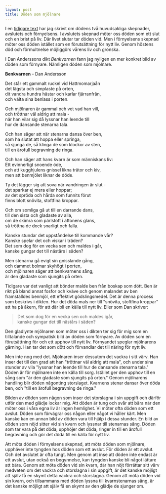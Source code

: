 ```yaml
---
layout: post
title: Döden som mjölnare
---
```


I en [tidigare text][1] har jag skrivit om dödens två huvudsakliga
skepnader, avslutets och förnyelsens. I avslutets skepnad möter
oss döden som ett slut och en brist på liv. Där livet slutar tar
döden vid. Men i förnyelsens skepnad möter oss döden istället som
en förutsättning för nytt liv. Genom höstens död och förmultnelse
möjliggörs vårens liv och grönska. 

[1]: /tre-insikter-om-livet-och-doden/	"Tre insikter om livet och döden"

I Dan Anderssons dikt *Benkvarnen* fann jag nyligen en mer
konkret bild av döden som förnyare. Nämligen döden som mjölnare.
  
  
**Benkvarnen** - Dan Andersson

Det står ett gammalt ruckel vid Hattmomarjaån  
det lägsta och simplaste på orten,  
dit vandra hundra hästar och karlar fjärranfrån,  
och välta sina benlass i porten.  
  
Och mjölnaren är gammal och vet vad han vill,  
och tröttnar väl aldrig att mala -  
när han vilar sig då lyssnar han leende till  
hur de dansande stenarna tala.  
  
Och han säger att när stenarna dansa över ben,  
som ha slutat att hoppa eller springa,  
så sjunga de, så klinga de som klockor av sten,  
till en ärofull begravning de ringa.  
  
Och han säger att hans kvarn är som människans liv:  
Ett evinnerligt snoende öde,  
och att kugghjulens gnissel likna trätor och kiv,  
men att benmjölet liknar de döde.  
  
Ty det lägger sig att sova när vandringen är slut -  
det sparkar ej mera eller hoppar;  
av det spröda och hårda som funnits förut  
finns blott snövita, stoftfina kroppar.  
  
Och om somliga gå ut till en darrande dans,  
till den sista och gladaste av alla,  
om de skimra som pärlstoft i aftonens glans,  
så tröttna de dock snarligt och falla.  
  
Kanske stundar det uppståndelse till kommande vår?  
Kanske spelar det och viskar i träden?  
Det som dog för en vecka sen och maldes i går,  
kanske gungar det till nästårs i säden?  
  
Men stenarna gå evigt sin gnisslande gång,  
och dammet bolmar skyhögt i porten,  
och mjölnaren säger att benkvarnens sång,  
är den gladaste som sjungits på orten.  
  
  
Tidigare var det vanligt att bönder malde ben från boskap som
dött. Ben är rikt på bland annat fosfor och kväve och genom
malandet av ben framställdes benmjöl, ett effektivt
gödslingsmedel. Det är denna process som beskrivs i dikten. Hur
det döda mals ner till "snövita, stoftfina kroppar" att ha på
åkern, för att där bli en källa till nytt liv. Eller som Dan
skriver:

> Det som dog för en vecka sen och maldes igår,  
> kanske gungar det till nästårs i säden?

Den gladlynte mjölnaren som möter oss i dikten ter sig för mig
som en tilltalande och sympatisk bild av döden som förnyare. Av
döden som en förutsättning för och ett upphov till nytt liv.
Förnyandet speglar mjölnarens gärning. Han tar det som dött och
förvandlar det till näring för nytt liv. 

Men inte nog med det. Mjölnaren inser dessutom det vackra i sitt
värv. Han inser det till den grad att han "tröttnar väl aldrig
att mala", och under sina stunder av vila "lyssnar han leende
till hur de dansande stenarna tala." Döden är för mjölnaren inte
en källa till sorg. Istället ger den upphov till en sång som "är
den gladaste som sjungits på orten." Genom mjölnarens handling
blir döden någonting storslaget. Kvarnens stenar dansar över döda
ben, och "till en ärofull begravning de ringa."

Bilden av döden som någon som inser det storslagna i sin uppgift
och därför utför den med glädje lockar mig. Att döden är tung och
svår att bära när den möter oss i våra egna liv är ingen
hemlighet. Vi möter ofta döden som ett avslut. Döden som
förvägrar oss någon eller något vi håller kärt. Men kanske kan en
annan bild av döden vara till hjälp i dessa stunder. En bild av
döden som nöjd sitter vid sin kvarn och lyssnar till stenarnas
sång. Döden som tar vara på det döda, upphöjer det döda, ringer
in till en ärofull begravning och gör det döda till en källa för
nytt liv. 

Att möta döden i förnyelsens skepnad, att möta döden som
mjölnare, upphäver inte tyngden hos döden som ett avslut. För
döden är ett avslut. Och det avslutet är ofta tungt. Men genom
att inse att döden inte endast är ett avslut, utan också en
begynnelse, kan tyngden kanske bli något lättare att bära. Genom
att möta döden vid sin kvarn, där han nöjt förrättar sitt värv
medveten om det vackra och storslagna i sin uppgift, är det
kanske möjligt att själv få en skymt detta vackra och storslagna.
Genom att möta döden vid sin kvarn, och tillsammans med döden
lyssna till kvarnstenarnas sång, är det kanske möjligt att själv
få en skymt av den glädje de sjunger om.
